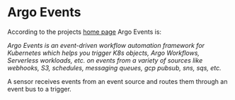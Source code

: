 # Argo Events

According to the projects [home page](https://argoproj.github.io/argo-events/) Argo Events is:

*Argo Events is an event-driven workflow automation framework for Kubernetes which helps you trigger K8s objects, Argo Workflows, Serverless workloads, etc. on events from a variety of sources like webhooks, S3, schedules, messaging queues, gcp pubsub, sns, sqs, etc.*

A sensor receives events from an event source and routes them through an event bus to a trigger.
